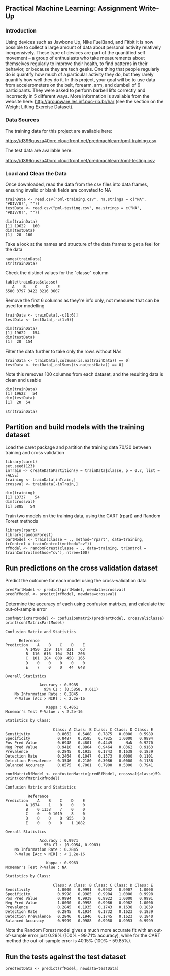 ## Practical Machine Learning: Assignment Write-Up

### Introduction

Using devices such as Jawbone Up, Nike FuelBand, and Fitbit it is now possible to collect a large amount of data about personal activity relatively inexpensively. These type of devices are part of the quantified self movement – a group of enthusiasts who take measurements about themselves regularly to improve their health, to find patterns in their behavior, or because they are tech geeks. One thing that people regularly do is quantify how much of a particular activity they do, but they rarely quantify how well they do it. In this project, your goal will be to use data from accelerometers on the belt, forearm, arm, and dumbell of 6 participants. They were asked to perform barbell lifts correctly and incorrectly in 5 different ways. More information is available from the website here: http://groupware.les.inf.puc-rio.br/har (see the section on the Weight Lifting Exercise Dataset).

### Data Sources

The training data for this project are available here:

https://d396qusza40orc.cloudfront.net/predmachlearn/pml-training.csv

The test data are available here:

https://d396qusza40orc.cloudfront.net/predmachlearn/pml-testing.csv

### Load and Clean the Data

Once downloaded, read the data from the csv files into data frames, ensuring invalid or blank fields are conveted to NA
<!-- -->
    trainData <- read.csv("pml-training.csv", na.strings = c("NA", "#DIV/0!", ""))
    testData <- read.csv("pml-testing.csv", na.strings = c("NA", "#DIV/0!", ""))

    dim(trainData)
    [1] 19622   160
    dim(testData)
    [1]  20  160

Take a look at the names and structure of the data frames to get a feel for the data
<!-- -->
    names(trainData)
    str(trainData)

Check the distinct values for the "classe" column
<!-- -->
    table(trainData$classe)
       A    B    C    D    E 
    5580 3797 3422 3216 3607

Remove the first 6 columns as they're info only, not measures that can be used for modelling
<!-- -->
    trainData <- trainData[,-c(1:6)]
    testData <- testData[,-c(1:6)]
    
    dim(trainData)
    [1] 19622   154
    dim(testData)
    [1]  20  154

Filter the data further to take only the rows without NAs
<!-- -->
    trainData <- trainData[,colSums(is.na(trainData)) == 0]
    testData <- testData[,colSums(is.na(testData)) == 0]

Note this removes 100 columns from each dataset, and the resulting data is clean and usable
<!-- -->
    dim(trainData)
    [1] 19622   54
    dim(testData)
    [1]  20  54
    
    str(trainData)

## Partition and build models with the training dataset

Load the caret package and partition the training data 70/30 between training and cross validation
<!-- -->
    library(caret)
    set.seed(123)
    inTrain <- createDataPartition(y = trainData$classe, p = 0.7, list = FALSE)
    training <- trainData[inTrain,]
    crossval <- trainData[-inTrain,]
    
    dim(training)
    [1] 13737    54
    dim(crossval)
    [1] 5885   54

Train two models on the training data, using the CART (rpart) and Random Forest methods
<!-- -->
    library(rpart)
    library(randomForest)
    partModel <- train(classe ~ ., method="rpart", data=training, trControl = trainControl(method="cv")) 
    rfModel <- randomForest(classe ~ ., data=training, trControl = trainControl(method="cv"), ntree=100)

## Run predictions on the cross validation dataset

Predict the outcome for each model using the cross-validation data
<!-- -->
    predPartModel <- predict(partModel, newdata=crossval)
    predRfModel <- predict(rfModel, newdata=crossval)

Determine the accuracy of each using confusion matrixes, and calculate the out-of-sample error
<!-- -->
    confMatrixPartModel <- confusionMatrix(predPartModel, crossval$classe)
    print(confMatrixPartModel)
    
<!-- -->
    Confusion Matrix and Statistics

          Reference
    Prediction    A    B    C    D    E
             A 1450  239  114  221   63
             B  116  616  104  241  206
             C  101  284  808  458  165
             D    0    0    0    0    0
             E    7    0    0   44  648

    Overall Statistics
                                         
                   Accuracy : 0.5985         
                     95% CI : (0.5858, 0.611)
        No Information Rate : 0.2845         
        P-Value [Acc > NIR] : < 2.2e-16      
                                         
                      Kappa : 0.4861         
    Mcnemar's Test P-Value : < 2.2e-16      

    Statistics by Class:

                         Class: A Class: B Class: C Class: D Class: E
    Sensitivity            0.8662   0.5408   0.7875   0.0000   0.5989
    Specificity            0.8487   0.8595   0.7925   1.0000   0.9894
    Pos Pred Value         0.6948   0.4801   0.4449      NaN   0.9270
    Neg Pred Value         0.9410   0.8864   0.9464   0.8362   0.9163
    Prevalence             0.2845   0.1935   0.1743   0.1638   0.1839
    Detection Rate         0.2464   0.1047   0.1373   0.0000   0.1101
    Detection Prevalence   0.3546   0.2180   0.3086   0.0000   0.1188
    Balanced Accuracy      0.8575   0.7001   0.7900   0.5000   0.7941

<!-- -->
    confMatrixRfModel <- confusionMatrix(predRfModel, crossval$classe)59.
    print(confMatrixRfModel)

<!-- -->
    Confusion Matrix and Statistics

              Reference
    Prediction    A    B    C    D    E
             A 1674    1    0    0    0
             B    0 1138    7    0    0
             C    0    0 1019    8    0
             D    0    0    0  955    0
             E    0    0    0    1 1082

    Overall Statistics
                                          
                   Accuracy : 0.9971          
                     95% CI : (0.9954, 0.9983)
        No Information Rate : 0.2845          
        P-Value [Acc > NIR] : < 2.2e-16       
                                          
                      Kappa : 0.9963          
    Mcnemar's Test P-Value : NA              

    Statistics by Class:

                         Class: A Class: B Class: C Class: D Class: E
    Sensitivity            1.0000   0.9991   0.9932   0.9907   1.0000
    Specificity            0.9998   0.9985   0.9984   1.0000   0.9998
    Pos Pred Value         0.9994   0.9939   0.9922   1.0000   0.9991
    Neg Pred Value         1.0000   0.9998   0.9986   0.9982   1.0000
    Prevalence             0.2845   0.1935   0.1743   0.1638   0.1839
    Detection Rate         0.2845   0.1934   0.1732   0.1623   0.1839
    Detection Prevalence   0.2846   0.1946   0.1745   0.1623   0.1840
    Balanced Accuracy      0.9999   0.9988   0.9958   0.9953   0.9999

Note the Random Forest model gives a much more accurate fit with an out-of-sample error just 0.29% (100% - 99.71% accuracy), while for the CART method the out-of-sample error is 40.15% (100% - 59.85%). 

## Run the tests against the test dataset
<!-- -->
    predTestData <- predict(rfModel, newdata=testData)






